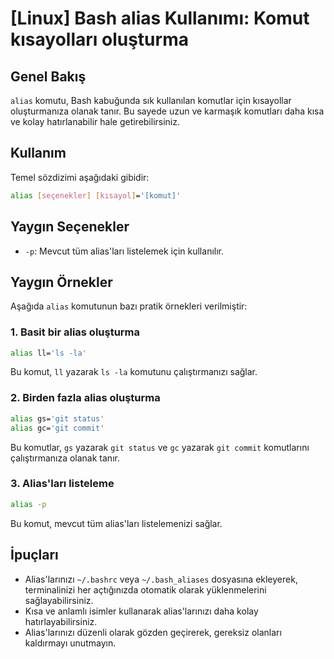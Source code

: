 # [Linux] Bash alias Kullanımı: Komut kısayolları oluşturma

## Genel Bakış
`alias` komutu, Bash kabuğunda sık kullanılan komutlar için kısayollar oluşturmanıza olanak tanır. Bu sayede uzun ve karmaşık komutları daha kısa ve kolay hatırlanabilir hale getirebilirsiniz.

## Kullanım
Temel sözdizimi aşağıdaki gibidir:
```bash
alias [seçenekler] [kısayol]='[komut]'
```

## Yaygın Seçenekler
- `-p`: Mevcut tüm alias'ları listelemek için kullanılır.

## Yaygın Örnekler
Aşağıda `alias` komutunun bazı pratik örnekleri verilmiştir:

### 1. Basit bir alias oluşturma
```bash
alias ll='ls -la'
```
Bu komut, `ll` yazarak `ls -la` komutunu çalıştırmanızı sağlar.

### 2. Birden fazla alias oluşturma
```bash
alias gs='git status'
alias gc='git commit'
```
Bu komutlar, `gs` yazarak `git status` ve `gc` yazarak `git commit` komutlarını çalıştırmanıza olanak tanır.

### 3. Alias'ları listeleme
```bash
alias -p
```
Bu komut, mevcut tüm alias'ları listelemenizi sağlar.

## İpuçları
- Alias'larınızı `~/.bashrc` veya `~/.bash_aliases` dosyasına ekleyerek, terminalinizi her açtığınızda otomatik olarak yüklenmelerini sağlayabilirsiniz.
- Kısa ve anlamlı isimler kullanarak alias'larınızı daha kolay hatırlayabilirsiniz.
- Alias'larınızı düzenli olarak gözden geçirerek, gereksiz olanları kaldırmayı unutmayın.
